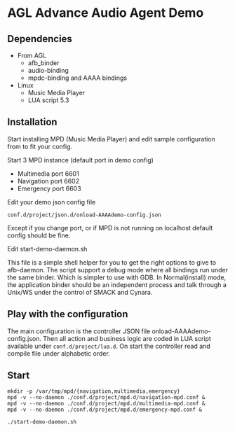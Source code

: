 # AGL Advance Audio Agent Demo

## Dependencies

 * From AGL
   * afb_binder
   * audio-binding
   * mpdc-binding and AAAA bindings
 * Linux
   * Music Media Player
   * LUA script 5.3

## Installation

 Start installing MPD (Music Media Player) and edit
 sample configuration from to fit your config.

 Start 3 MPD instance (default port in demo config)
  * Multimedia port 6601
  * Navigation port 6602
  * Emergency port 6603

 Edit your demo json config file
```
conf.d/project/json.d/onload-AAAAdemo-config.json
```
Except if you change port, or if MPD is not running on localhost default config
should be fine.

 Edit start-demo-daemon.sh

 This file is a simple shell helper for you to get the right options to give to
 afb-daemon. The script support a debug mode where all bindings run under the
 same binder. Which is simpler to use with GDB. In Normal(install) mode, the
 application binder should be an independent process and talk through a Unix/WS
 under the control of SMACK and Cynara.

## Play with the configuration

The main configuration is the controller JSON file onload-AAAAdemo-config.json.
Then all action and business logic are coded in LUA script available under
`conf.d/project/lua.d`. On start the controller read and compile file under
alphabetic order.

## Start
```
mkdir -p /var/tmp/mpd/{navigation,multimedia,emergency}
mpd -v --no-daemon ./conf.d/project/mpd.d/navigation-mpd.conf &
mpd -v --no-daemon ./conf.d/project/mpd.d/multimedia-mpd.conf &
mpd -v --no-daemon ./conf.d/project/mpd.d/emergency-mpd.conf &

./start-demo-daemon.sh
```
